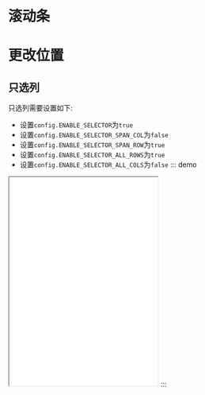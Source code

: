 # 滚动条

# 更改位置

## 只选列
只选列需要设置如下:
- 设置`config.ENABLE_SELECTOR`为`true`
- 设置`config.ENABLE_SELECTOR_SPAN_COL`为`false`
- 设置`config.ENABLE_SELECTOR_SPAN_ROW`为`true`
- 设置`config.ENABLE_SELECTOR_ALL_ROWS`为`true`
- 设置`config.ENABLE_SELECTOR_ALL_COLS`为`false`
::: demo

<iframe src="/scroller/base.html" style="min-height:420px"></iframe>
:::